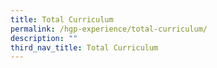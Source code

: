```yaml
---
title: Total Curriculum
permalink: /hgp-experience/total-curriculum/
description: ""
third_nav_title: Total Curriculum
---
```

